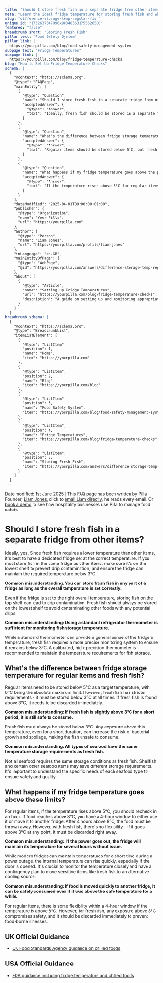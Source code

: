 ```yaml
---
title: "Should I store fresh fish in a separate fridge from other items?"
meta: "Learn the ideal fridge temperature for storing fresh fish and what to do if the temperature rises above safe limits."
slug: "difference-storage-temp-regular-fish"
unique id: "1732637347096x883483631755626500"
featured: "false"
breadcrumb short: "Storing Fresh Fish"
pillar text: "Food Safety System"
pillar link: |
  https://yourpilla.com/blog/food-safety-management-system
subpage text: "Fridge Temperatures"
subpage link: |
  https://yourpilla.com/blog/fridge-temperature-checks
blog: "How to Set Up Fridge Temperature Checks"
schema: |
  {
    "@context": "https://schema.org",
    "@type": "FAQPage",
    "mainEntity": [
      {
        "@type": "Question",
        "name": "Should I store fresh fish in a separate fridge from other items?",
        "acceptedAnswer": {
          "@type": "Answer",
          "text": "Ideally, fresh fish should be stored in a separate fridge set at a temperature below 3°C to meet its specific cooling requirements. If it's necessary to store fresh fish in the same fridge as other items, place it on the lowest shelf to prevent any potential drip contamination and ensure the fridge maintains the required temperature."
        }
      },
      {
        "@type": "Question",
        "name": "What's the difference between fridge storage temperature for regular items and fresh fish?",
        "acceptedAnswer": {
          "@type": "Answer",
          "text": "Regular items should be stored below 5°C, but fresh fish has stricter requirements and must always be stored below 3°C. Exposure to temperatures above 3°C, even for a short duration, can lead to bacterial growth and spoilage, making fresh fish unsafe to consume."
        }
      },
      {
        "@type": "Question",
        "name": "What happens if my fridge temperature goes above the prescribed limits for stored items?",
        "acceptedAnswer": {
          "@type": "Answer",
          "text": "If the temperature rises above 5°C for regular items, recheck it within an hour. Food reaching above 8°C should be used or moved to another fridge within a 4-hour window. For fresh fish, immediate action is needed without any flexibility if the temperature goes above 3°C at any point; it must be discarded to prevent food-borne illnesses."
        }
      }
    ],
    "dateModified": "2025-06-01T09:00:00+01:00",
    "publisher": {
      "@type": "Organization",
      "name": "Your Pilla",
      "url": "https://yourpilla.com"
    },
    "author": {
      "@type": "Person",
      "name": "Liam Jones",
      "url": "https://yourpilla.com/profile/liam-jones"
    },
    "inLanguage": "en-GB",
    "mainEntityOfPage": {
      "@type": "WebPage",
      "@id": "https://yourpilla.com/answers/difference-storage-temp-regular-fish"
    },
    "about": [
      {
        "@type": "Article",
        "name": "Setting up Fridge Temperatures",
        "url": "https://yourpilla.com/blog/fridge-temperature-checks",
        "description": "A guide on setting up and monitoring appropriate fridge temperatures to ensure food safety and compliance."
      }
    ]
  }
breadcrumb_schema: |
  {
    "@context": "https://schema.org",
    "@type": "BreadcrumbList",
    "itemListElement": [
      {
        "@type": "ListItem",
        "position": 1,
        "name": "Home",
        "item": "https://yourpilla.com"
      },
      {
        "@type": "ListItem",
        "position": 2,
        "name": "Blog",
        "item": "https://yourpilla.com/blog"
      },
      {
        "@type": "ListItem",
        "position": 3,
        "name": "Food Safety System",
        "item": "https://yourpilla.com/blog/food-safety-management-system"
      },
      {
        "@type": "ListItem",
        "position": 4,
        "name": "Fridge Temperatures",
        "item": "https://yourpilla.com/blog/fridge-temperature-checks"
      },
      {
        "@type": "ListItem",
        "position": 5,
        "name": "Storing Fresh Fish",
        "item": "https://yourpilla.com/answers/difference-storage-temp-regular-fish"
      }
    ]
  }
---
```


Date modified: 1st June 2025 | This FAQ page has been written by Pilla Founder, [Liam Jones](https://yourpilla.com/profile/liam-jones), click to [email Liam directly](https://mailto:liam@yourpilla.com/), he reads every email. Or [book a demo](https://calendly.com/pilla/demo) to see how hospitality businesses use Pilla to manage food safety.

# Should I store fresh fish in a separate fridge from other items?

Ideally, yes. Since fresh fish requires a lower temperature than other items, it's best to have a dedicated fridge set at the correct temperature. If you must store fish in the same fridge as other items, make sure it's on the lowest shelf to prevent drip contamination, and ensure the fridge can maintain the required temperature below 3°C.

**Common misunderstanding: You can store fresh fish in any part of a fridge as long as the overall temperature is set correctly.**

Even if the fridge is set to the right overall temperature, storing fish on the top shelf can lead to drip contamination. Fresh fish should always be stored on the lowest shelf to avoid contaminating other foods with any potential drips.

**Common misunderstanding: Using a standard refrigerator thermometer is sufficient for monitoring fish storage temperature.**

While a standard thermometer can provide a general sense of the fridge's temperature, fresh fish requires a more precise monitoring system to ensure it remains below 3°C. A calibrated, high-precision thermometer is recommended to maintain the temperature requirements for fish storage.

## What's the difference between fridge storage temperature for regular items and fresh fish?

Regular items need to be stored below 5°C as a target temperature, with 8°C being the absolute maximum limit. However, fresh fish has stricter requirements - it must be stored below 3°C at all times. If fresh fish is found above 3°C, it needs to be discarded immediately.

**Common misunderstanding: If fresh fish is slightly above 3°C for a short period, it is still safe to consume.**

Fresh fish must always be stored below 3°C. Any exposure above this temperature, even for a short duration, can increase the risk of bacterial growth and spoilage, making the fish unsafe to consume.

**Common misunderstanding: All types of seafood have the same temperature storage requirements as fresh fish.**

Not all seafood requires the same storage conditions as fresh fish. Shellfish and certain other seafood items may have different storage requirements. It's important to understand the specific needs of each seafood type to ensure safety and quality.

## What happens if my fridge temperature goes above these limits?

For regular items, if the temperature rises above 5°C, you should recheck in an hour. If food reaches above 8°C, you have a 4-hour window to either use it or move it to another fridge. After 4 hours above 8°C, the food must be thrown away. However, with fresh fish, there's no flexibility - if it goes above 3°C at any point, it must be discarded right away.

**Common misunderstanding:: If the power goes out, the fridge will maintain its temperature for several hours without issue.**

While modern fridges can maintain temperatures for a short time during a power outage, the internal temperature can rise quickly, especially if the door is opened. It's crucial to monitor the temperature closely and have a contingency plan to move sensitive items like fresh fish to an alternative cooling source.

**Common misunderstanding: If food is moved quickly to another fridge, it can be safely consumed even if it was above the safe temperature for a while.**

For regular items, there is some flexibility within a 4-hour window if the temperature is above 8°C. However, for fresh fish, any exposure above 3°C compromises safety, and it should be discarded immediately to prevent food-borne illnesses.

## UK Official Guidance

-   [UK Food Standards Agency guidance on chilled foods](https://www.food.gov.uk/safety-hygiene/how-to-chill-freeze-and-defrost-food-safely)

## USA Official Guidance

-   [FDA guidance including fridge temperature and chilled foods](https://www.fda.gov/consumers/consumer-updates/are-you-storing-food-safely)